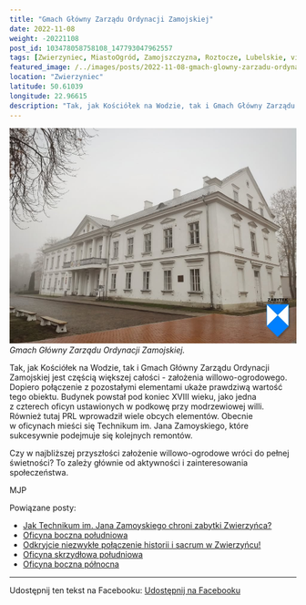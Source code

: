 ```yaml
---
title: "Gmach Główny Zarządu Ordynacji Zamojskiej"
date: 2022-11-08
weight: -20221108
post_id: 103478058758108_147793047962557
tags: [Zwierzyniec, MiastoOgród, Zamojszczyzna, Roztocze, Lubelskie, villarestituta, turystyka, dziedzictwo, zabytki, krajobrazy, kościoły]
featured_image: /../images/posts/2022-11-08-gmach-glowny-zarzadu-ordynacji-zamojskiej.jpg
location: "Zwierzyniec"
latitude: 50.61039
longitude: 22.96615
description: "Tak, jak Kościółek na Wodzie, tak i Gmach Główny Zarządu Ordynacji Zamojskiej jest częścią większej całości - założenia willowo-ogrodowego. Dopiero po..."
---
```


![Gmach Główny Zarządu Ordynacji Zamojskiej.](/images/posts/2022-11-08-gmach-glowny-zarzadu-ordynacji-zamojskiej.jpg)
*Gmach Główny Zarządu Ordynacji Zamojskiej.*

Tak, jak Kościółek na Wodzie, tak i Gmach Główny Zarządu Ordynacji Zamojskiej jest częścią większej całości - założenia willowo-ogrodowego. Dopiero połączenie z pozostałymi elementami ukaże prawdziwą wartość tego obiektu.
Budynek powstał pod koniec XVIII wieku, jako jedna z czterech oficyn ustawionych w podkowę przy modrzewiowej willi. Również tutaj PRL wprowadził wiele obcych elementów.
Obecnie w oficynach mieści się Technikum im. Jana Zamoyskiego, które sukcesywnie podejmuje się kolejnych remontów.

Czy w najbliższej przyszłości założenie willowo-ogrodowe wróci do pełnej świetności? To zależy głównie od aktywności i zainteresowania społeczeństwa.



MJP

Powiązane posty:
- [Jak Technikum im. Jana Zamoyskiego chroni zabytki Zwierzyńca?](/posts/jak-technikum-im-jana-zamoyskiego-chroni-zabytki)
- [Oficyna boczna południowa](/posts/oficyna-boczna-poludniowa)
- [Odkryjcie niezwykłe połączenie historii i sacrum w Zwierzyńcu!](/posts/odkryjcie-niezwykle-polaczenie-historii-i-sacrum)
- [Oficyna skrzydłowa południowa](/posts/oficyna-skrzydlowa-poludniowa)
- [Oficyna boczna północna](/posts/oficyna-boczna-polnocna)


---

Udostępnij ten tekst na Facebooku:
[Udostępnij na Facebooku](https://www.facebook.com/sharer/sharer.php?u=https://stowarzyszeniewachniewskiej.pl/posts/gmach-glowny-zarzadu-ordynacji-zamojskiej)

<script type="application/ld+json">
{
  "@context": "https://schema.org",
  "@type": "BlogPosting",
  "headline": "Gmach Główny Zarządu Ordynacji Zamojskiej",
  "datePublished": "2022-11-08",
  "dateModified": "2022-11-08",
  "author": {
    "@type": "Organization",
    "name": "Stowarzyszenie im. Aleksandry Wachniewskiej"
  },
  "publisher": {
    "@type": "Organization",
    "name": "Stowarzyszenie im. Aleksandry Wachniewskiej",
    "logo": {
      "@type": "ImageObject",
      "url": "https://stowarzyszeniewachniewskiej.pl/images/logo/logo.svg"
    }
  },
  "mainEntityOfPage": {
    "@type": "WebPage",
    "@id": "https://stowarzyszeniewachniewskiej.pl/posts/gmach-glowny-zarzadu-ordynacji-zamojskiej"
  },
  "image": {
    "@type": "ImageObject",
    "url": "https://stowarzyszeniewachniewskiej.pl//images/posts/2022-11-08-gmach-glowny-zarzadu-ordynacji-zamojskiej.jpg"
  },
  "articleSection": "Dziedzictwo Kulturowe i Zabytki",
  "keywords": "[Zwierzyniec, MiastoOgród, Zamojszczyzna, Roztocze, Lubelskie, villarestituta, turystyka, dziedzictwo, zabytki, krajobrazy, kościoły]",
  "wordCount": 87,
  "articleBody": "Tak, jak Kościółek na Wodzie, tak i Gmach Główny Zarządu Ordynacji Zamojskiej jest częścią większej całości - założenia willowo-ogrodowego. Dopiero połączenie z pozostałymi elementami ukaże prawdziwą wartość tego obiektu.\nBudynek powstał pod koniec XVIII wieku, jako jedna z czterech oficyn ustawionych w podkowę przy modrzewiowej willi. Również tutaj PRL wprowadził wiele obcych elementów.\nObecnie w oficynach mieści się Technikum im. Jana Zamoyskiego, które sukcesywnie podejmuje się kolejnych remontów.\n\nCzy w najbliższej przyszłości założenie willowo-ogrodowe wróci do pełnej świetności? To zależy głównie od aktywności i zainteresowania społeczeństwa.\n\n\n\nMJP",
  "description": "Tak, jak Kościółek na Wodzie, tak i Gmach Główny Zarządu Ordynacji Zamojskiej jest częścią większej całości - założenia willowo-ogrodowego. Dopiero po...",
  "copyrightHolder": null
}
</script>
<script type="application/ld+json">
{
  "@context": "https://schema.org",
  "@type": "BreadcrumbList",
  "itemListElement": [
    {
      "@type": "ListItem",
      "position": 1,
      "name": "Home",
      "item": "https://stowarzyszeniewachniewskiej.pl"
    },
    {
      "@type": "ListItem",
      "position": 2,
      "name": "posts",
      "item": "https://stowarzyszeniewachniewskiej.pl/posts"
    },
    {
      "@type": "ListItem",
      "position": 3,
      "name": "Gmach Główny Zarządu Ordynacji Zamojskiej",
      "item": "https://stowarzyszeniewachniewskiej.pl/posts/gmach-glowny-zarzadu-ordynacji-zamojskiej"
    }
  ]
}
</script>
